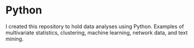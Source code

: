 # Python

I created this repository to hold data analyses using Python. Examples of multivariate statistics, clustering, machine learning, network data, and text mining.
